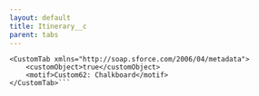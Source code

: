 ```yaml
---
layout: default
title: Itinerary__c
parent: tabs
---
```


```<?xml version="1.0" encoding="UTF-8"?>
<CustomTab xmlns="http://soap.sforce.com/2006/04/metadata">
    <customObject>true</customObject>
    <motif>Custom62: Chalkboard</motif>
</CustomTab>```
